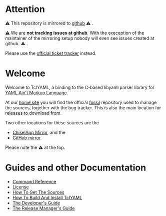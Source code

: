 # Attention

:warning: This repository is mirrored to
[github](https://github.com/andreas-kupries/tclyaml) :warning: .

:warning: We are __not tracking issues at github__.
With the exeception of the maintainer of the mirroring setup nobody
will even see issues created at github. :warning: .

Please use the
[official ticket tracker](https://core.tcl-lang.org/akupries/tclyaml/reportlist)
instead.

# Welcome

Welcome to TclYAML, a binding to the C-based libyaml parser library
for [YAML Ain't Markup Language](http://yaml.org).

At our [home site](http://core.tcl-lang.org/akupries/tclyaml) you will
find the official [fossil](https://fossil-scm.org) repository used to
manage the sources, together with the bug tracker. This is also the
main location for releases to download from.

Two other locations for these sources are the

  - [ChiselApp Mirror](https://chiselapp.com/user/andreas_kupries/repository/tclyaml/index), and the
  - [GitHub mirror](https://github.com/andreas-kupries/tclyaml).

Please note the :warning: at the top.

# Guides and other Documentation

   * [Command Reference](embedded/www/doc/files/tclyaml.html)
   * [License](embedded/www/doc/files/tclyaml_license.html)
   * [How To Get The Sources](embedded/www/doc/files/tclyaml_sources.html)
   * [How To Build And Install TclYAML](embedded/www/doc/files/tclyaml_installer.html)
   * [The Developer's Guide](embedded/www/doc/files/tclyaml_devguide.html)
   * [The Release Manager's Guide](embedded/www/doc/files/tclyaml_releasemgr.html)

